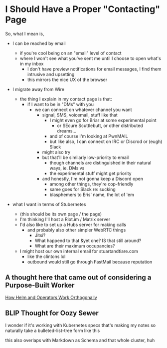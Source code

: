 # I Should Have a Proper "Contacting" Page

So, what I mean is,

- I can be reached by email
  - if you're cool being on an "email" level of contact
  - where I won't see what you've sent me until I choose to open what's in my inbox
    - I don't have preview notifications for email messages, I find them intrusive and upsetting
    - this mirrors the nice UX of the browser
- I migrate away from Wire
  - the thing I explain in my contact page is that:
    - if I want to be in "DMs" with you
      - we can connect on whatever channel you want
        - signal, SMS, voicemail, stuff like that
          - I might even go for Briar at some experimental point
            - or SEcure Scuttlebutt, or other distributed dreams...
          - and of course I'm looking at PwnMAIL
          - but like also, I can connect on IRC or Discrod or (eugh) Slack
        - might also try
        - but that'll be similarly low-priority to email
          - though channels are distinguished in their natural ways, ie. DMs vs
          - the experimental stuff might get priority
        - and honestly, I'm not gonna keep a Discord open
          - among other things, they're cop-friendly
          - same goes for Slack re: sucking
          - blasphemers to Eris' name, the lot of 'em

- what I want in terms of Stubernetes
  - (this should be its own page / the page)
  - I'm thinking I'll host a Riot.im / Matrix server
  - I'd also like to set up a Hubs server for making calls
    - and probably also other simpler WebRTC things
      - Jitsi?
      - What happend to that \&yet one? IS that still around?
      - What are their maximum occupancies?
  - I might host our own internal email for stuartandtiare.com
    - like the clintons lol
    - outbound would still go through FastMail because reputation

## A thought here that came out of considering a Purpose-Built Worker

[How Helm and Operators Work Orthogonally](03c19c81-8159-436d-bbc1-b80c90b679e9.md)

## BLIP Thought for Oozy Sewer

I wonder if it's working with Kubernetes specs that's making my notes so naturally take a bulleted-list-tree form like this

this also overlaps with Markdown as Schema and that whole cluster, huh

